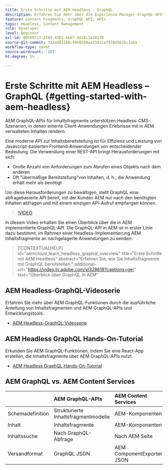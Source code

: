 ```yaml
---
title: Erste Schritte mit AEM Headless - GraphQL
description: Erfahren Sie mehr über die Experience Manager-GraphQL-APIs und ihre Funktionen.
feature: Content Fragments, GraphQL API, APIs
topic: Headless, Content Management
role: Developer
level: Beginner
exl-id: 0056971f-2f89-43b3-bb6f-dd16c2a50370
source-git-commit: 332ad831b6c49e8599aa2181caf978d5626c1aba
workflow-type: tm+mt
source-wordcount: '267'
ht-degree: 5%

---
```


# Erste Schritte mit AEM Headless – GraphQL {#getting-started-with-aem-headless}

AEM GraphQL-APIs für Inhaltsfragmente unterstützen Headless-CMS-Szenarien, in denen externe Client-Anwendungen Erlebnisse mit in AEM verwalteten Inhalten rendern.

Eine moderne API zur Inhaltsbereitstellung ist für Effizienz und Leistung von Javascript-basierten Frontend-Anwendungen von entscheidender Bedeutung. Die Verwendung einer REST-API bringt Herausforderungen mit sich:

* Große Anzahl von Anforderungen zum Abrufen eines Objekts nach dem anderen
* Oft &quot;übermäßige Bereitstellung&quot;von Inhalten, d. h., die Anwendung erhält mehr als benötigt

Um diese Herausforderungen zu bewältigen, stellt GraphQL eine abfragebasierte API bereit, mit der Kunden AEM nur nach den benötigten Inhalten abfragen und mit einem einzigen API-Aufruf empfangen können.

>[!VIDEO](https://video.tv.adobe.com/v/328618/?quality=12&learn=on)

In diesem Video erhalten Sie einen Überblick über die in AEM implementierte GraphQL-API. Die GraphQL-API in AEM ist in erster Linie dazu bestimmt, im Rahmen einer Headless-Implementierung AEM Inhaltsfragmente an nachgelagerte Anwendungen zu senden.

>[!CONTEXTUALHELP]
>id="aemcloud_learn_headless_graphql_overview"
>title="Erste Schritte mit AEM Headless"
>abstract="Erfahren Sie, wie Sie Inhaltsfragmente mit GraphQL bereitstellen."
>additional-url="https://video.tv.adobe.com/v/328618?captions=ger" text="Überblick über GraphQL in AEM"

## AEM Headless-GraphQL-Videoserie

Erfahren Sie mehr über AEM GraphQL-Funktionen durch die ausführliche Anleitung von Inhaltsfragmenten und AEM GraphQL-APIs und Entwicklungstools.

* [AEM Headless-GraphQL-Videoserie](./video-series/modeling-basics.md)

## AEM Headless GraphQL Hands-On-Tutorial

Erkunden Sie AEM GraphQL-Funktionen, indem Sie eine React-App erstellen, die Inhaltsfragmente über AEM GraphQL-APIs nutzt.

* [AEM Headless GraphQL Hands-On-Tutorial](./multi-step/overview.md)

## AEM GraphQL vs. AEM Content Services

|  | AEM GraphQL-APIs | AEM Content Services |
|--------------------------------|:-----------------|:---------------------|
| Schemadefinition | Strukturierte Inhaltsfragmentmodelle | AEM-Komponenten |
| Inhalt | Inhaltsfragmente | AEM-Komponenten |
| Inhaltssuche | Nach GraphQL-Abfrage | Nach AEM Seite |
| Versandformat | GraphQL JSON | AEM ComponentExporter JSON |
